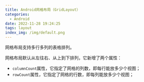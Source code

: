 ```yaml
---
title: Android网格布局（GridLayout）
categories:
  - Android
date: 2022-11-28 19:24:25
tags: layout
index_img: /img/default.png
---
```


网格布局支持多行多列的表格排列。

网格布局默认从左往右、从上到下排列，它新增了两个属性：

- `columnCount`属性，它指定了网格的列数，即每行能放多少个视图；
- `rowCount`属性，它指定了网格的行数，即每列能放多少个视图；

